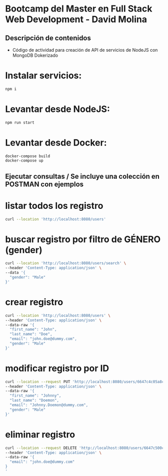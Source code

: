# Bootcamp del Master en Full Stack Web Development -  David Molina

## Descripción de contenidos

* Código de actividad para creación de API de servicios de NodeJS con MongoDB Dokerizado

# Instalar servicios:
```bash
npm i
```

# Levantar desde NodeJS:
```bash
npm run start
```

# Levantar desde Docker:
```bash
docker-compose build
docker-compose up
```

## Ejecutar consultas / Se incluye una colección en POSTMAN con ejemplos

# listar todos los registro
```bash
curl --location 'http://localhost:8080/users'
```

# buscar registro por filtro de GÉNERO (gender)
```bash
curl --location 'http://localhost:8080/users/search' \
--header 'Content-Type: application/json' \
--data '{
  "gender": "Male"
}'
```

# crear registro
```bash
curl --location 'http://localhost:8080/users' \
--header 'Content-Type: application/json' \
--data-raw '{
  "first_name": "John",
  "last_name": "Doe",
  "email": "john.doe@dummy.com",
  "gender": "Male"
}'
```

# modificar registro por ID
```bash
curl --location --request PUT 'http://localhost:8080/users/6647c4c05a8c59ecfa84d5a9' \
--header 'Content-Type: application/json' \
--data-raw '{
  "first_name": "Johnny",
  "last_name": "Doemon",
  "email": "Johnny.Doemon@dummy.com",
  "gender": "Male"
}'
```

# eliminar registro
```bash
curl --location --request DELETE 'http://localhost:8080/users/6647c500cea30eb5979584d6' \
--header 'Content-Type: application/json' \
--data-raw '{
  "email": "john.doe@dummy.com"
}
'
```
